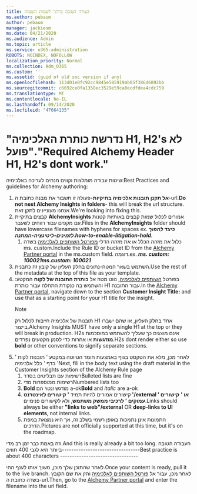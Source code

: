 ```yaml
---
title: הצורה הטובה ביותר לשמות השמות
ms.author: pebaum
author: pebaum
manager: jackiesm
ms.date: 04/21/2020
ms.audience: Admin
ms.topic: article
ms.service: o365-administration
ROBOTS: NOINDEX, NOFOLLOW
localization_priority: Normal
ms.collection: Adm_O365
ms.custom: ''
ms.assetid: (guid of old soc version if any)
ms.openlocfilehash: 113d01e0fc92cc9845e585919ab05f386d6892bb
ms.sourcegitcommit: c6692ce0fa1358ec3529e59ca0ecdfdea4cdc759
ms.translationtype: MT
ms.contentlocale: he-IL
ms.lasthandoff: 09/14/2020
ms.locfileid: "47664135"
---
```

# <a name="required-alchemy-header-h1-h2s-dont-work"></a><span data-ttu-id="0c67c-102">"נדרשת כותרת האלכימיה H1, H2's לא פועל".</span><span class="sxs-lookup"><span data-stu-id="0c67c-102">"Required Alchemy Header H1, H2's dont work."</span></span>
<span data-ttu-id="0c67c-103">שיטות עבודה מומלצות וקווים מנחים לעריכה באלכימיה:</span><span class="sxs-lookup"><span data-stu-id="0c67c-103">Best Practices and guidelines for Alchemy authoring:</span></span>

1. <span data-ttu-id="0c67c-104">**אל תקנן תובנות אלכימיה בתיקיות**-פעולה זו תשבור את מבנה כתובת ה-url.</span><span class="sxs-lookup"><span data-stu-id="0c67c-104">**Do not nest Alchemy Insights in folders**- this will break the url structure.</span></span> <span data-ttu-id="0c67c-105">אנחנו מעוניינים לתקן זאת.</span><span class="sxs-lookup"><span data-stu-id="0c67c-105">We're looking into fixing this.</span></span>
1. <span data-ttu-id="0c67c-106">קבצים בתיקיית **AlchemyInsights** אמורים לכלול שמות קבצים באותיות קטנות עם מקפים עבור רווחים לשעבר.</span><span class="sxs-lookup"><span data-stu-id="0c67c-106">Files in the **AlchemyInsights** folder should have lowercase filenames with hyphens for spaces ex.</span></span> <span data-ttu-id="0c67c-107">***כיצד להפוך לזמינים-ליטיגציה-המתנה***.</span><span class="sxs-lookup"><span data-stu-id="0c67c-107">***how-to-enable-litigation-hold***.</span></span>
    1. <span data-ttu-id="0c67c-108">כלול את מזהה הכלל או את מזהה הדלי [מפורטל השותפים לאלכימיה](https://alchemyportal.azurewebsites.net) בשדה ms. custom.</span><span class="sxs-lookup"><span data-stu-id="0c67c-108">Include the Rule ID or bucket ID from the [Alchemy Partner portal](https://alchemyportal.azurewebsites.net) in the ms.custom field.</span></span> <span data-ttu-id="0c67c-109">דוגמה.</span><span class="sxs-lookup"><span data-stu-id="0c67c-109">ex.</span></span> <span data-ttu-id="0c67c-110">***ms. custom: 100021***</span><span class="sxs-lookup"><span data-stu-id="0c67c-110">***ms.custom: 100021***</span></span>
1. <span data-ttu-id="0c67c-111">השתמש בשאר המטה-נתונים בחלק העליון של קובץ זה כתבנית.</span><span class="sxs-lookup"><span data-stu-id="0c67c-111">Use the rest of the metadata at the top of this file as your template.</span></span>
1. <span data-ttu-id="0c67c-112">בפורטל [השותפים לאלכימיה](https://alchemyportal.azurewebsites.net), נווט מטה אל **כותרת התובנה של לקוח** המקטע: והשתמש בה כנקודת התחלה עבור כותרת H1 עבור התובנה.</span><span class="sxs-lookup"><span data-stu-id="0c67c-112">In the [Alchemy Partner portal](https://alchemyportal.azurewebsites.net), navigate down to the section **Customer Insight Title:** and use that as a starting point for your H1 title for the insight.</span></span> 
    > [!NOTE]
    > <span data-ttu-id="0c67c-113">תובנות של אלכימיה חייבות לכלול רק H1 אחד בחלק העליון, או שהם ישברו בייצור.</span><span class="sxs-lookup"><span data-stu-id="0c67c-113">Alchemy Insights MUST have only a single H1 at the top or they will break in production.</span></span> <span data-ttu-id="0c67c-114">H2s אינם מוצגים כך שעליך להשתמש במוסכמות **מודגשות** או אחרות כדי לסמן מקטעים נפרדים.</span><span class="sxs-lookup"><span data-stu-id="0c67c-114">H2s dont render either so use **bold** or other conventions to signify separate sections.</span></span>
1. <span data-ttu-id="0c67c-115">לאחר מכן, מלא את הטקסט בגוף באמצעות חומר הטיוטה במקטע ' תובנות לקוח ' בדף ' כלל אלכימיה '</span><span class="sxs-lookup"><span data-stu-id="0c67c-115">Next, fill in the body text using the draft material in the Customer Insights section of the Alchemy Rule page</span></span>
    1. <span data-ttu-id="0c67c-116">רשימות עם תבליטים בסדר</span><span class="sxs-lookup"><span data-stu-id="0c67c-116">Bulleted lists are fine</span></span>
    1. <span data-ttu-id="0c67c-117">רשימות ממוספרות מדי</span><span class="sxs-lookup"><span data-stu-id="0c67c-117">Numbered lists too</span></span>
    1. <span data-ttu-id="0c67c-118">**Bold** מודגש *ונטוי* הם a-ok</span><span class="sxs-lookup"><span data-stu-id="0c67c-118">**Bold** and *italic* are a-ok</span></span>
    1. <span data-ttu-id="0c67c-119">קישורים אמורים להיות תמיד **' קישורים לאינטרנט '/external ' או '** **קישורים עמוקים ' לרכיבי ממשק משתמש**, ולא לקישורים פנימיים.</span><span class="sxs-lookup"><span data-stu-id="0c67c-119">Links should always be either **"links to web"/external** OR **deep-links to UI elements**, not internal links.</span></span>
    1. <span data-ttu-id="0c67c-120">התמונות אינן נתמכות באופן רשמי בשלב זה, אך היא נמצאת במפת הדרכים.</span><span class="sxs-lookup"><span data-stu-id="0c67c-120">Pictures are not officially supported at this time, but it's on the roadmap.</span></span>

<span data-ttu-id="0c67c-121">וזה באמת כבר זמן רב מדי.</span><span class="sxs-lookup"><span data-stu-id="0c67c-121">And this is really already a bit too long.</span></span> <span data-ttu-id="0c67c-122">העבודה הטובה ביותר היא לגבי 400 תווים---------------------------------</span><span class="sxs-lookup"><span data-stu-id="0c67c-122">Best practice is about 400 characters ---------------------------------</span></span>

<span data-ttu-id="0c67c-123">לאחר שהתוכן שלך מוכן, משוך אותו לענף החי.</span><span class="sxs-lookup"><span data-stu-id="0c67c-123">Once your content is ready, pull it to the live branch.</span></span> <span data-ttu-id="0c67c-124">לאחר מכן, עבור אל [פורטל השותפים לאלכימיה](https://alchemyportal.azurewebsites.net) והזן את שם הקובץ בשדה כתובת ה-url.</span><span class="sxs-lookup"><span data-stu-id="0c67c-124">Then, go to the [Alchemy Partner portal](https://alchemyportal.azurewebsites.net) and enter the filename into the url field.</span></span> 